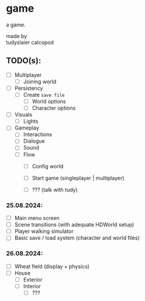 # game

a game.

made by<br>
tudyslaier calcopod

## TODO(s):
- [ ] Multiplayer
  - [ ] Joining world
- [ ] Persistency
  - [ ] Create `save file`
    - [ ] World options
    - [ ] Character options
- [ ] Visuals
  - [ ] Lights
- [ ] Gameplay
  - [ ] Interactions
  - [ ] Dialogue
  - [ ] Sound
  - [ ] Flow
    - [ ] Config world
    - [ ] Start game (singleplayer | multiplayer)
    - [ ] ??? (talk with tudy)


### 25.08.2024:
- [ ] Main menu screen
- [ ] Scene transitions (with adequate HDWorld setup)
- [ ] Player walking simulator
- [ ] Basic save / load system (character and world files)

### 26.08.2024:
- [ ] Wheat field (display + physics)
- [ ] House
  - [ ] Exterior
  - [ ] Interior
    - [ ] ???
